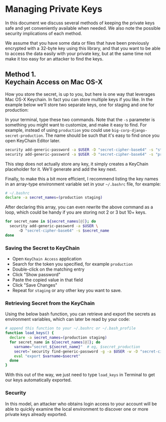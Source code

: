 # Managing Private Keys

In this document we discuss several methods of keeping the private keys safe and yet conveniently available when needed. We also note the possible security implications of each method.

We assume that you have some data or files that have been previously encrypted with a 32-byte key using this library, and that you want to be able to access the data easily with your private key, but at the same time not make it too easy for an attacker to find the keys.

## Method 1.<br>Keychain Access on Mac OS-X

How you store the secret, is up to you, but here is one way that leverages Mac OS-X Keychain. In fact you can store multiple keys if you like. In the example below we'll store two separate keys, one for staging and one for production:

In your terminal, type these two commands. Note that the `-s` parameter is something you might want to customize, and make it easy to find. For example, instead of using `production` you could use `big-corp-django-secret-production`. The name should be such that it's easy to find once you open KeyChain Editor later.

```bash
security add-generic-password -a $USER -D "secret-cipher-base64" -s "staging"
security add-generic-password -a $USER -D "secret-cipher-base64" -s "production"
```

This step does not actually store any key, it simply creates a KeyChain placeholder for it. We'll generate and add the key next.

Finally, to make this a bit more efficient, I recommend listing the key names in an array-type environment variable set in your `~/.bashrc` file, for example:

```bash
# ~/.bashrc
declare -a secret_names=(production staging)
```

After declaring this array, you can even rewrite the above command as a loop, which could be handy if you are storing not 2 or 3 but 10+ keys.

```bash
for secret_name in ${secret_names[@]}; do
  security add-generic-password -a $USER \ 
      -D "secret-cipher-base64" -s $secret_name
done
```
 
### Saving the Secret to KeyChain

* Open `KeyChain Access` application 
* Search for the token you specified, for example `production`
* Double-click on the matching entry
* Click "Show password"
* Paste the copied value in that field
* Click "Save Changes"
* Repeat for `staging` or any other key you want to save.

### Retrieving Secret from the KeyChain

Using the below bash function, you can retrieve and export the secrets as environment variables, which can later be read by your code:

```bash
# append this function to your ~/.bashrc or ~/.bash_profile
function load_keys() {
  declare -a secret_names=(production staging)
  for secret_name in ${secret_names[@]}; do
    varname="secret_${secret_name}"  # eg, $secret_production 
    secret=`security find-generic-password -g -a $USER -w -D "secret-cipher-base64" -s "$secret_name"`
    eval "export $varname=$secret"
  done
}  
```

With this out of the way, we just need to type `load_keys` in Terminal to get our keys automatically exported.

### Security

In this model, an attacker who obtains login access to your account will be able to quickly examine the local environment to discover one or more private keys already exported.

